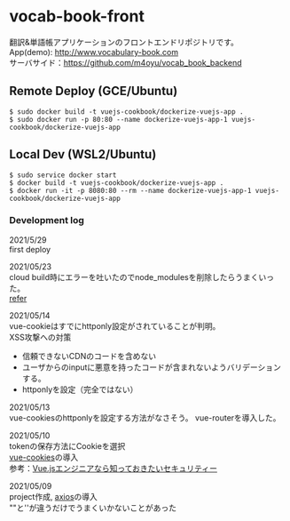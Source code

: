 # vocab-book-front
翻訳&単語帳アプリケーションのフロントエンドリポジトリです。\
App(demo): http://www.vocabulary-book.com \
サーバサイド：https://github.com/m4oyu/vocab_book_backend

## Remote Deploy  (GCE/Ubuntu)
```
$ sudo docker build -t vuejs-cookbook/dockerize-vuejs-app .
$ sudo docker run -p 80:80 --name dockerize-vuejs-app-1 vuejs-cookbook/dockerize-vuejs-app
```

## Local Dev (WSL2/Ubuntu)
```
$ sudo service docker start
$ docker build -t vuejs-cookbook/dockerize-vuejs-app .
$ docker run -it -p 8080:80 --rm --name dockerize-vuejs-app-1 vuejs-cookbook/dockerize-vuejs-app
```

### Development log
2021/5/29\
first deploy

2021/05/23\
cloud build時にエラーを吐いたのでnode_modulesを削除したらうまくいった。\
[refer](https://github.com/vuejs/vue-cli/issues/5210)


2021/05/14\
vue-cookieはすでにhttponly設定がされていることが判明。\
XSS攻撃への対策
- 信頼できないCDNのコードを含めない
- ユーザからのinputに悪意を持ったコードが含まれないようバリデーションする。
- httponlyを設定（完全ではない）

2021/05/13\
vue-cookiesのhttponlyを設定する方法がなさそう。
vue-routerを導入した。

2021/05/10\
tokenの保存方法にCookieを選択\
[vue-cookies](https://github.com/cmp-cc/vue-cookies/)の導入\
参考：[Vue.jsエンジニアなら知っておきたいセキュリティー](https://kotamat.com/post/vuejs-security/)

2021/05/09\
project作成, 
[axios](https://github.com/axios/axios)の導入\
""と''が違うだけでうまくいかないことがあった

